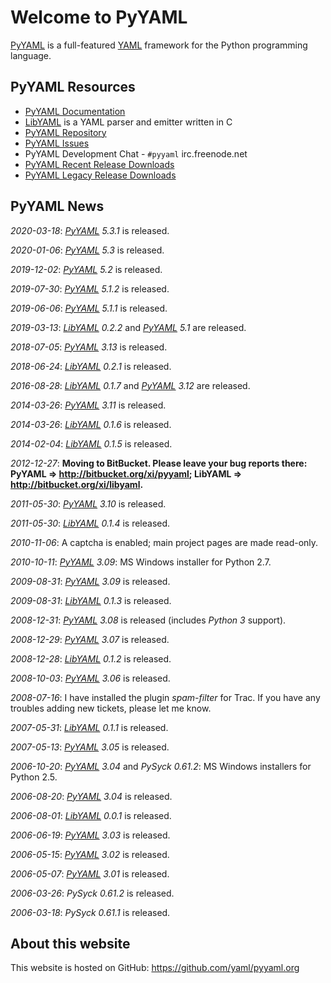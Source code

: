 # Welcome to PyYAML

[PyYAML](http://pyyaml.org/wiki/PyYAML) is a full-featured
[YAML](http://yaml.org/) framework for the Python programming language.

## PyYAML Resources

* [PyYAML Documentation](/wiki/PyYAMLDocumentation)
* [LibYAML](/wiki/LibYAML) is a YAML parser and emitter written in C
* [PyYAML Repository](https://github.com/yaml/pyyaml/)
* [PyYAML Issues](https://github.com/yaml/pyyaml/issues/)
* PyYAML Development Chat - `#pyyaml` irc.freenode.net
* [PyYAML Recent Release Downloads](/download/pyyaml)
* [PyYAML Legacy Release Downloads](/download/pyyaml-legacy)

## PyYAML News

_2020-03-18_: *[PyYAML](/wiki/PyYAML) 5.3.1* is released.

_2020-01-06_: *[PyYAML](/wiki/PyYAML) 5.3* is released.

_2019-12-02_: *[PyYAML](/wiki/PyYAML) 5.2* is released.

_2019-07-30_: *[PyYAML](/wiki/PyYAML) 5.1.2* is released.

_2019-06-06_: *[PyYAML](/wiki/PyYAML) 5.1.1* is released.

_2019-03-13_: *[LibYAML](/wiki/LibYAML) 0.2.2* and *[PyYAML](/wiki/PyYAML) 5.1* are released.

_2018-07-05_: *[PyYAML](/wiki/PyYAML) 3.13* is released.

_2018-06-24_: *[LibYAML](/wiki/LibYAML) 0.2.1* is released.

_2016-08-28_: *[LibYAML](/wiki/LibYAML) 0.1.7* and *[PyYAML](/wiki/PyYAML) 3.12* are released.

_2014-03-26_: *[PyYAML](/wiki/PyYAML) 3.11* is released.

_2014-03-26_: *[LibYAML](/wiki/LibYAML) 0.1.6* is released.

_2014-02-04_: *[LibYAML](/wiki/LibYAML) 0.1.5* is released.

_2012-12-27_: **Moving to BitBucket.  Please leave your bug reports there: PyYAML => <http://bitbucket.org/xi/pyyaml>; LibYAML => <http://bitbucket.org/xi/libyaml>.**

_2011-05-30_: *[PyYAML](/wiki/PyYAML) 3.10* is released.

_2011-05-30_: *[LibYAML](/wiki/LibYAML) 0.1.4* is released.

_2010-11-06_: A captcha is enabled; main project pages are made read-only.

_2010-10-11_: *[PyYAML](/wiki/PyYAML) 3.09*: MS Windows installer for Python 2.7.

_2009-08-31_: *[PyYAML](/wiki/PyYAML) 3.09* is released.

_2009-08-31_: *[LibYAML](/wiki/LibYAML) 0.1.3* is released.

_2008-12-31_: *[PyYAML](/wiki/PyYAML) 3.08* is released (includes *Python 3* support).

_2008-12-29_: *[PyYAML](/wiki/PyYAML) 3.07* is released.

_2008-12-28_: *[LibYAML](/wiki/LibYAML) 0.1.2* is released.

_2008-10-03_: *[PyYAML](/wiki/PyYAML) 3.06* is released.

_2008-07-16_: I have installed the plugin _spam-filter_ for Trac.  If you have any troubles adding
new tickets, please let me know.

_2007-05-31_: *[LibYAML](/wiki/LibYAML) 0.1.1* is released.

_2007-05-13_: *[PyYAML](/wiki/PyYAML) 3.05* is released.

_2006-10-20_: *[PyYAML](/wiki/PyYAML) 3.04* and *PySyck 0.61.2*: MS Windows installers for Python 2.5.

_2006-08-20_: *[PyYAML](/wiki/PyYAML) 3.04* is released.

_2006-08-01_: *[LibYAML](/wiki/LibYAML) 0.0.1* is released.

_2006-06-19_: *[PyYAML](/wiki/PyYAML) 3.03* is released.

_2006-05-15_: *[PyYAML](/wiki/PyYAML) 3.02* is released.

_2006-05-07_: *[PyYAML](/wiki/PyYAML) 3.01* is released.

_2006-03-26_: *PySyck 0.61.2* is released.

_2006-03-18_: *PySyck 0.61.1* is released.

## About this website

This website is hosted on GitHub:
<a href="https://github.com/yaml/pyyaml.org">https://github.com/yaml/pyyaml.org</a>
